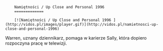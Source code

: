 
        Namiętności / Up Close and Personal 1996 
        =============
        
        [![Namiętności / Up Close and Personal 1996 ](http://vidos.pl/images/player.gif)](http://vidos.pl/namietnosci-up-close-and-personal-1996)
        
        
 Warren, uznany dziennikarz, pomaga w karierze Sally, która dopiero rozpoczyna pracę w telewizji.
    
